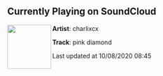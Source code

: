 ## Currently Playing on SoundCloud

[<img align="left" width="100" src="https://i1.sndcdn.com/artworks-wC9oawyriudW-0-t50x50.jpg">](https://soundcloud.com/charlixcx/pink-diamond?in=charlixcx/sets/how-im-feeling-now-1)

**Artist**: charlixcx 

**Track**: pink diamond

Last updated at 10/08/2020 08:45
